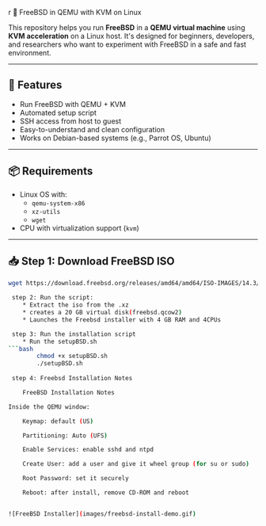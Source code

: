 r 🐚 FreeBSD in QEMU with KVM on Linux

This repository helps you run **FreeBSD** in a **QEMU virtual machine** using **KVM acceleration** on a Linux host. It's designed for beginners, developers, and researchers who want to experiment with FreeBSD in a safe and fast environment.

---

## 🚀 Features

- Run FreeBSD with QEMU + KVM
- Automated setup script
- SSH access from host to guest
- Easy-to-understand and clean configuration
- Works on Debian-based systems (e.g., Parrot OS, Ubuntu)

---

## 📦 Requirements

- Linux OS with:
  - `qemu-system-x86`
  - `xz-utils`
  - `wget`
- CPU with virtualization support (`kvm`)

---

## 📥 Step 1: Download FreeBSD ISO

```bash
wget https://download.freebsd.org/releases/amd64/amd64/ISO-IMAGES/14.3/FreeBSD-14.3-RELEASE-amd64-disc1.iso.xz

 step 2: Run the script:
    * Extract the iso from the .xz
    * creates a 20 GB virtual disk(freebsd.qcow2)
    * Launches the Freebsd installer with 4 GB RAM and 4CPUs

 step 3: Run the installation script
    * Run the setupBSD.sh
```bash
        chmod +x setupBSD.sh
        ./setupBSD.sh 
 
 step 4: Freebsd Installation Notes

    FreeBSD Installation Notes

Inside the QEMU window:

    Keymap: default (US)

    Partitioning: Auto (UFS)

    Enable Services: enable sshd and ntpd

    Create User: add a user and give it wheel group (for su or sudo)

    Root Password: set it securely

    Reboot: after install, remove CD-ROM and reboot 


![FreeBSD Installer](images/freebsd-install-demo.gif)

